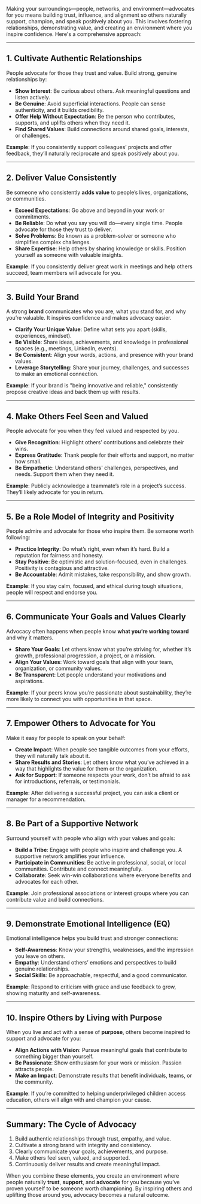 Making your surroundings—people, networks, and environment—advocates for you means building trust, influence, and alignment so others naturally support, champion, and speak positively about you. This involves fostering relationships, demonstrating value, and creating an environment where you inspire confidence. Here's a comprehensive approach:

---

## **1. Cultivate Authentic Relationships**  
People advocate for those they trust and value. Build strong, genuine relationships by:  

- **Show Interest**: Be curious about others. Ask meaningful questions and listen actively.  
- **Be Genuine**: Avoid superficial interactions. People can sense authenticity, and it builds credibility.  
- **Offer Help Without Expectation**: Be the person who contributes, supports, and uplifts others when they need it.  
- **Find Shared Values**: Build connections around shared goals, interests, or challenges.

**Example**: If you consistently support colleagues’ projects and offer feedback, they’ll naturally reciprocate and speak positively about you.

---

## **2. Deliver Value Consistently**  
Be someone who consistently **adds value** to people’s lives, organizations, or communities.  

- **Exceed Expectations**: Go above and beyond in your work or commitments.  
- **Be Reliable**: Do what you say you will do—every single time. People advocate for those they trust to deliver.  
- **Solve Problems**: Be known as a problem-solver or someone who simplifies complex challenges.  
- **Share Expertise**: Help others by sharing knowledge or skills. Position yourself as someone with valuable insights.

**Example**: If you consistently deliver great work in meetings and help others succeed, team members will advocate for you.

---

## **3. Build Your Brand**  
A strong **brand** communicates who you are, what you stand for, and why you’re valuable. It inspires confidence and makes advocacy easier.  

- **Clarify Your Unique Value**: Define what sets you apart (skills, experiences, mindset).  
- **Be Visible**: Share ideas, achievements, and knowledge in professional spaces (e.g., meetings, LinkedIn, events).  
- **Be Consistent**: Align your words, actions, and presence with your brand values.  
- **Leverage Storytelling**: Share your journey, challenges, and successes to make an emotional connection.

**Example**: If your brand is "being innovative and reliable," consistently propose creative ideas and back them up with results.  

---

## **4. Make Others Feel Seen and Valued**  
People advocate for you when they feel valued and respected by you.  

- **Give Recognition**: Highlight others’ contributions and celebrate their wins.  
- **Express Gratitude**: Thank people for their efforts and support, no matter how small.  
- **Be Empathetic**: Understand others' challenges, perspectives, and needs. Support them when they need it.  

**Example**: Publicly acknowledge a teammate’s role in a project’s success. They’ll likely advocate for you in return.

---

## **5. Be a Role Model of Integrity and Positivity**  
People admire and advocate for those who inspire them. Be someone worth following:  

- **Practice Integrity**: Do what’s right, even when it’s hard. Build a reputation for fairness and honesty.  
- **Stay Positive**: Be optimistic and solution-focused, even in challenges. Positivity is contagious and attractive.  
- **Be Accountable**: Admit mistakes, take responsibility, and show growth.  

**Example**: If you stay calm, focused, and ethical during tough situations, people will respect and endorse you.

---

## **6. Communicate Your Goals and Values Clearly**  
Advocacy often happens when people know **what you’re working toward** and why it matters.  

- **Share Your Goals**: Let others know what you’re striving for, whether it’s growth, professional progression, a project, or a mission.  
- **Align Your Values**: Work toward goals that align with your team, organization, or community values.  
- **Be Transparent**: Let people understand your motivations and aspirations.

**Example**: If your peers know you’re passionate about sustainability, they’re more likely to connect you with opportunities in that space.

---

## **7. Empower Others to Advocate for You**  
Make it easy for people to speak on your behalf:  

- **Create Impact**: When people see tangible outcomes from your efforts, they will naturally talk about it.  
- **Share Results and Stories**: Let others know what you’ve achieved in a way that highlights the value for them or the organization.  
- **Ask for Support**: If someone respects your work, don’t be afraid to ask for introductions, referrals, or testimonials.  

**Example**: After delivering a successful project, you can ask a client or manager for a recommendation.

---

## **8. Be Part of a Supportive Network**  
Surround yourself with people who align with your values and goals:  

- **Build a Tribe**: Engage with people who inspire and challenge you. A supportive network amplifies your influence.  
- **Participate in Communities**: Be active in professional, social, or local communities. Contribute and connect meaningfully.  
- **Collaborate**: Seek win-win collaborations where everyone benefits and advocates for each other.

**Example**: Join professional associations or interest groups where you can contribute value and build connections.

---

## **9. Demonstrate Emotional Intelligence (EQ)**  
Emotional intelligence helps you build trust and stronger connections:  

- **Self-Awareness**: Know your strengths, weaknesses, and the impression you leave on others.  
- **Empathy**: Understand others’ emotions and perspectives to build genuine relationships.  
- **Social Skills**: Be approachable, respectful, and a good communicator.  

**Example**: Respond to criticism with grace and use feedback to grow, showing maturity and self-awareness.

---

## **10. Inspire Others by Living with Purpose**  
When you live and act with a sense of **purpose**, others become inspired to support and advocate for you:  

- **Align Actions with Vision**: Pursue meaningful goals that contribute to something bigger than yourself.  
- **Be Passionate**: Show enthusiasm for your work or mission. Passion attracts people.  
- **Make an Impact**: Demonstrate results that benefit individuals, teams, or the community.

**Example**: If you’re committed to helping underprivileged children access education, others will align with and champion your cause.

---

## **Summary: The Cycle of Advocacy**  

1. Build authentic relationships through trust, empathy, and value.  
2. Cultivate a strong brand with integrity and consistency.  
3. Clearly communicate your goals, achievements, and purpose.  
4. Make others feel seen, valued, and supported.  
5. Continuously deliver results and create meaningful impact.  

When you combine these elements, you create an environment where people naturally **trust**, **support**, and **advocate** for you because you’ve proven yourself to be someone worth championing. By inspiring others and uplifting those around you, advocacy becomes a natural outcome.
